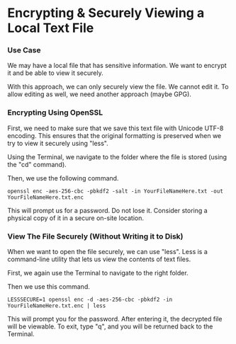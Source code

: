 # Encrypting & Securely Viewing a Local Text File

### Use Case

We may have a local file that has sensitive information. We want to encrypt it and be able to view it securely.

With this approach, we can only securely view the file. We cannot edit it. To allow editing as well, we need another approach (maybe GPG).

### Encrypting Using OpenSSL

First, we need to make sure that we save this text file with Unicode UTF-8 encoding. This ensures that the original formatting is preserved when we try to view it securely using "less".

Using the Terminal, we navigate to the folder where the file is stored (using the "cd" command).

Then, we use the following command. 

```
openssl enc -aes-256-cbc -pbkdf2 -salt -in YourFileNameHere.txt -out YourFileNameHere.txt.enc
```

This will prompt us for a password. Do not lose it. Consider storing a physical copy of it in a secure on-site location.

### View The File Securely (Without Writing it to Disk)

When we want to open the file securely, we can use "less". Less is a command-line utility that lets us view the contents of text files.

First, we again use the Terminal to navigate to the right folder. 

Then we use this command.

```
LESSSECURE=1 openssl enc -d -aes-256-cbc -pbkdf2 -in YourFileNameHere.txt.enc | less
```

This will prompt you for the password. After entering it, the decrypted file will be viewable. 
To exit, type "q", and you will be returned back to the Terminal. 
